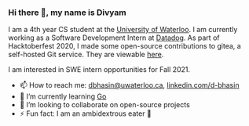 ### Hi there 👋, my name is Divyam

I am a 4th year CS student at the [University of Waterloo](https://uwaterloo.ca/). I am currently working as a Software Development Intern at [Datadog](https://www.datadoghq.com/). As part of Hacktoberfest 2020, I made some open-source contributions to gitea, a self-hosted Git service. They are viewable [here](https://github.com/go-gitea/gitea/pulls?q=is%3Apr+author%3Adivbhasin+is%3Aclosed).

I am interested in SWE intern opportunities for Fall 2021.

- 📫 How to reach me: dbhasin@uwaterloo.ca, [linkedin.com/d-bhasin](https://www.linkedin.com/in/d-bhasin/)
- 🌱 I’m currently learning [Go](https://golang.org/)
- 👯 I’m looking to collaborate on open-source projects
- ⚡ Fun fact: I am an ambidextrous eater :fork_and_knife:

